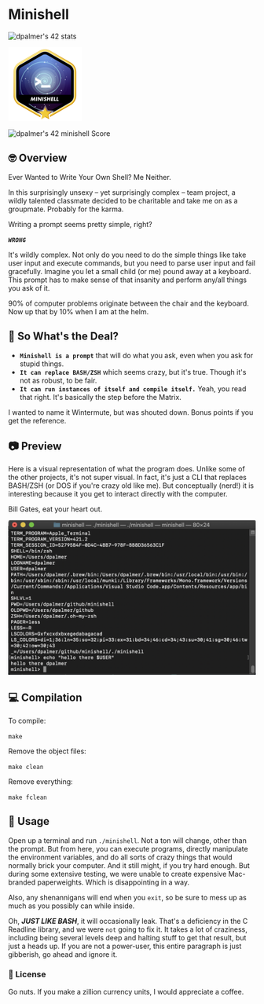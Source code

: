 # Minishell
![dpalmer's 42 stats](https://badge42.vercel.app/api/v2/cli5pb141011308mh1fmi5qrq/stats?cursusId=21&coalitionId=271)

![Achievement Unlocked!](./assets/minishellm.png)

![dpalmer's 42 minishell Score](https://badge42.vercel.app/api/v2/cli5pb141011308mh1fmi5qrq/project/2974759)

## 🤓 Overview
Ever Wanted to Write Your Own Shell? Me Neither.

In this surprisingly unsexy – yet surprisingly complex – team project, a wildly talented classmate decided to be charitable and take me on as a groupmate. Probably for the karma.

Writing a prompt seems pretty simple, right?

***`WRONG`***

It's wildly complex. Not only do you need to do the simple things like take user input and execute commands, but you need to parse user input and fail gracefully. Imagine you let a small child (or me) pound away at a keyboard. This prompt has to make sense of that insanity and perform any/all things you ask of it.

90% of computer problems originate between the chair and the keyboard. Now up that by 10% when I am at the helm.

## 🧐 So What's the Deal?
- **`Minishell is a prompt`** that will do what you ask, even when you ask for stupid things.
- **`It can replace BASH/ZSH`** which seems crazy, but it's true. Though it's not as robust, to be fair.
- **`It can run instances of itself and compile itself.`** Yeah, you read that right. It's basically the step before the Matrix.

I wanted to name it Wintermute, but was shouted down. Bonus points if you get the reference.

## 📷 Preview
Here is a visual representation of what the program does. Unlike some of the other projects, it's not super visual. In fact, it's just a CLI that replaces BASH/ZSH (or DOS if you're crazy old like me). But conceptually (nerd!) it is interesting because it you get to interact directly with the computer. 

Bill Gates, eat your heart out.

![Screenshot](./assets/minishell.png)

## 💻 Compilation
To compile:

```make```

Remove the object files:

```make clean```

Remove everything:

```make fclean```

## 🤡 Usage
Open up a terminal and run ```./minishell```. Not a ton will change, other than the prompt. But from here, you can execute programs, directly manipulate the environment variables, and do all sorts of crazy things that would normally brick your computer. And it still might, if you try hard enough. But during some extensive testing, we were unable to create expensive Mac-branded paperweights. Which is disappointing in a way.

Also, any shenannigans will end when you ```exit```, so be sure to mess up as much as you possibly can while inside.

Oh, ***JUST LIKE BASH***, it will occasionally leak. That's a deficiency in the C Readline library, and we were `not` going to fix it. It takes a lot of craziness, including being several levels deep and halting stuff to get that result, but just a heads up. If you are not a power-user, this entire paragraph is just gibberish, go ahead and ignore it.

### 📝 License
Go nuts. If you make a zillion currency units, I would appreciate a coffee.
